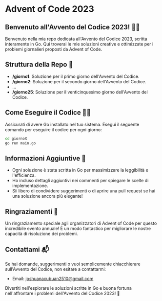 # Advent of Code 2023

## Benvenuto all'Avvento del Codice 2023! 🎄🚀

Benvenuto nella mia repo dedicata all'Avvento del Codice 2023, scritta interamente in Go. Qui troverai le mie soluzioni creative e ottimizzate per i problemi giornalieri proposti da Advent of Code.

## Struttura della Repo 📂

- **/giorno1**: Soluzione per il primo giorno dell'Avvento del Codice.
- **/giorno2**: Soluzione per il secondo giorno dell'Avvento del Codice.
- ...
- **/giorno25**: Soluzione per il venticinquesimo giorno dell'Avvento del Codice.

## Come Eseguire il Codice 🏃‍♂️

Assicurati di avere Go installato nel tuo sistema. Esegui il seguente comando per eseguire il codice per ogni giorno:

```bash
cd giornoX
go run main.go
```

## Informazioni Aggiuntive 📝

- Ogni soluzione è stata scritta in Go per massimizzare la leggibilità e l'efficienza.
- Ho incluso dettagli aggiuntivi nei commenti per spiegare le scelte di implementazione.
- Sii libero di condividere suggerimenti o di aprire una pull request se hai una soluzione ancora più elegante!

## Ringraziamenti 🙌

Un ringraziamento speciale agli organizzatori di Advent of Code per questo incredibile evento annuale! È un modo fantastico per migliorare le nostre capacità di risoluzione dei problemi.

## Contattami 📬

Se hai domande, suggerimenti o vuoi semplicemente chiacchierare sull'Avvento del Codice, non esitare a contattarmi:

- Email: joshuanacubuan2510@gmail.com

Divertiti nell'esplorare le soluzioni scritte in Go e buona fortuna nell'affrontare i problemi dell'Avvento del Codice 2023! 🌟
